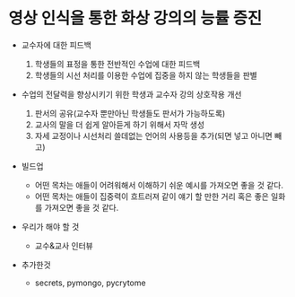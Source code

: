 # 영상 인식을 통한 화상 강의의 능률 증진

- 교수자에 대한 피드백
    1. 학생들의 표정을 통한 전반적인 수업에 대한 피드백
    2. 학생들의 시선 처리를 이용한 수업에 집중을 하지 않는 학생들을 판별
- 수업의 전달력을 향상시키기 위한 학생과 교수자 강의 상호작용 개선
    1. 판서의 공유(교수자 뿐만아닌 학생들도 판서가 가능하도록)
    2. 교사의 말을 더 쉽게 알아듣게 하기 위해서 자막 생성
    3. 자세 교정이나 시선처리 쓸데없는 언어의 사용등을 추가(되면 넣고 아니면 빼고)
- 빌드업
    - 어떤 목차는 애들이 어려워해서 이해하기 쉬운 예시를 가져오면 좋을 것 같다.
    - 어떤 목차는 애들이 집중력이 흐트러져 같이 얘기 할 만한 거리 혹은 좋은 일화를 가져오면 좋을 것 같다.
- 우리가 해야 할 것
    - 교수&교사 인터뷰

- 추가한것
    - secrets, pymongo, pycrytome

